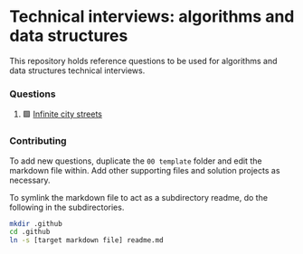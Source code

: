# Technical interviews: algorithms and data structures

This repository holds reference questions to be used for algorithms and data structures technical interviews.

### Questions

1.   🟩 [Infinite city streets](01%20infinite%20city%20streets/)

### Contributing

To add new questions, duplicate the `00 template` folder and edit the markdown file within. Add other supporting files and solution projects as necessary.

To symlink the markdown file to act as a subdirectory readme, do the following in the subdirectories.

```bash
mkdir .github
cd .github
ln -s [target markdown file] readme.md
```

